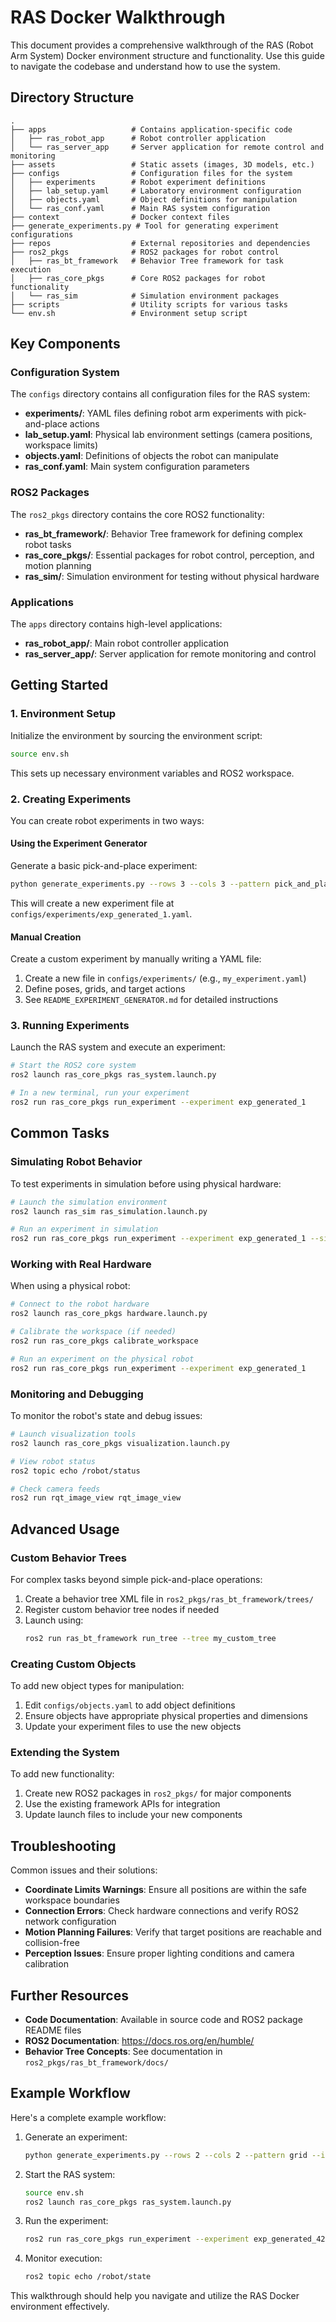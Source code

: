 # RAS Docker Walkthrough

This document provides a comprehensive walkthrough of the RAS (Robot Arm System) Docker environment structure and functionality. Use this guide to navigate the codebase and understand how to use the system.

## Directory Structure
```
.
├── apps                   # Contains application-specific code
│   ├── ras_robot_app      # Robot controller application
│   └── ras_server_app     # Server application for remote control and monitoring
├── assets                 # Static assets (images, 3D models, etc.)
├── configs                # Configuration files for the system
│   ├── experiments        # Robot experiment definitions
│   ├── lab_setup.yaml     # Laboratory environment configuration
│   ├── objects.yaml       # Object definitions for manipulation
│   └── ras_conf.yaml      # Main RAS system configuration
├── context                # Docker context files
├── generate_experiments.py # Tool for generating experiment configurations
├── repos                  # External repositories and dependencies
├── ros2_pkgs              # ROS2 packages for robot control
│   ├── ras_bt_framework   # Behavior Tree framework for task execution
│   ├── ras_core_pkgs      # Core ROS2 packages for robot functionality
│   └── ras_sim            # Simulation environment packages
├── scripts                # Utility scripts for various tasks
└── env.sh                 # Environment setup script
```

## Key Components

### Configuration System

The `configs` directory contains all configuration files for the RAS system:

- **experiments/**: YAML files defining robot arm experiments with pick-and-place actions
- **lab_setup.yaml**: Physical lab environment settings (camera positions, workspace limits)
- **objects.yaml**: Definitions of objects the robot can manipulate
- **ras_conf.yaml**: Main system configuration parameters

### ROS2 Packages

The `ros2_pkgs` directory contains the core ROS2 functionality:

- **ras_bt_framework/**: Behavior Tree framework for defining complex robot tasks
- **ras_core_pkgs/**: Essential packages for robot control, perception, and motion planning
- **ras_sim/**: Simulation environment for testing without physical hardware

### Applications

The `apps` directory contains high-level applications:

- **ras_robot_app/**: Main robot controller application
- **ras_server_app/**: Server application for remote monitoring and control

## Getting Started

### 1. Environment Setup

Initialize the environment by sourcing the environment script:

```bash
source env.sh
```

This sets up necessary environment variables and ROS2 workspace.

### 2. Creating Experiments

You can create robot experiments in two ways:

#### Using the Experiment Generator

Generate a basic pick-and-place experiment:

```bash
python generate_experiments.py --rows 3 --cols 3 --pattern pick_and_place --id 1
```

This will create a new experiment file at `configs/experiments/exp_generated_1.yaml`.

#### Manual Creation

Create a custom experiment by manually writing a YAML file:

1. Create a new file in `configs/experiments/` (e.g., `my_experiment.yaml`)
2. Define poses, grids, and target actions
3. See `README_EXPERIMENT_GENERATOR.md` for detailed instructions

### 3. Running Experiments

Launch the RAS system and execute an experiment:

```bash
# Start the ROS2 core system
ros2 launch ras_core_pkgs ras_system.launch.py

# In a new terminal, run your experiment
ros2 run ras_core_pkgs run_experiment --experiment exp_generated_1
```

## Common Tasks

### Simulating Robot Behavior

To test experiments in simulation before using physical hardware:

```bash
# Launch the simulation environment
ros2 launch ras_sim ras_simulation.launch.py

# Run an experiment in simulation
ros2 run ras_core_pkgs run_experiment --experiment exp_generated_1 --sim
```

### Working with Real Hardware

When using a physical robot:

```bash
# Connect to the robot hardware
ros2 launch ras_core_pkgs hardware.launch.py

# Calibrate the workspace (if needed)
ros2 run ras_core_pkgs calibrate_workspace

# Run an experiment on the physical robot
ros2 run ras_core_pkgs run_experiment --experiment exp_generated_1
```

### Monitoring and Debugging

To monitor the robot's state and debug issues:

```bash
# Launch visualization tools
ros2 launch ras_core_pkgs visualization.launch.py

# View robot status
ros2 topic echo /robot/status

# Check camera feeds
ros2 run rqt_image_view rqt_image_view
```

## Advanced Usage

### Custom Behavior Trees

For complex tasks beyond simple pick-and-place operations:

1. Create a behavior tree XML file in `ros2_pkgs/ras_bt_framework/trees/`
2. Register custom behavior tree nodes if needed
3. Launch using:
   ```bash
   ros2 run ras_bt_framework run_tree --tree my_custom_tree
   ```

### Creating Custom Objects

To add new object types for manipulation:

1. Edit `configs/objects.yaml` to add object definitions
2. Ensure objects have appropriate physical properties and dimensions
3. Update your experiment files to use the new objects

### Extending the System

To add new functionality:

1. Create new ROS2 packages in `ros2_pkgs/` for major components
2. Use the existing framework APIs for integration
3. Update launch files to include your new components

## Troubleshooting

Common issues and their solutions:

- **Coordinate Limits Warnings**: Ensure all positions are within the safe workspace boundaries
- **Connection Errors**: Check hardware connections and verify ROS2 network configuration
- **Motion Planning Failures**: Verify that target positions are reachable and collision-free
- **Perception Issues**: Ensure proper lighting conditions and camera calibration

## Further Resources

- **Code Documentation**: Available in source code and ROS2 package README files
- **ROS2 Documentation**: https://docs.ros.org/en/humble/
- **Behavior Tree Concepts**: See documentation in `ros2_pkgs/ras_bt_framework/docs/`

## Example Workflow

Here's a complete example workflow:

1. Generate an experiment:
   ```bash
   python generate_experiments.py --rows 2 --cols 2 --pattern grid --id 42
   ```

2. Start the RAS system:
   ```bash
   source env.sh
   ros2 launch ras_core_pkgs ras_system.launch.py
   ```

3. Run the experiment:
   ```bash
   ros2 run ras_core_pkgs run_experiment --experiment exp_generated_42
   ```

4. Monitor execution:
   ```bash
   ros2 topic echo /robot/state
   ```

This walkthrough should help you navigate and utilize the RAS Docker environment effectively. 